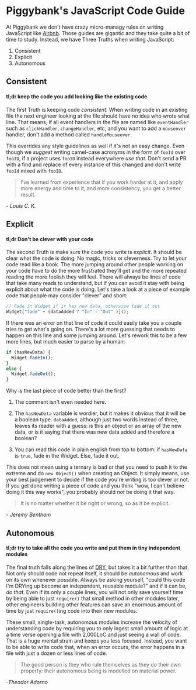 # Piggybank's JavaScript Code Guide

At Piggybank we don't have crazy micro-managy rules on writing JavaScript like [Airbnb](https://github.com/airbnb/javascript). Those guides are gigantic and they take quite a bit of time to study. Instead, we have Three Truths when writing JavaScript:

1. Consistent
2. Explicit
3. Autonomous

## Consistent
#### tl;dr keep the code you add looking like the existing code

The first Truth is keeping code _consistent_. When writing code in an existing file the next engineer looking at the file should have no idea who wrote what line. That means, if all event handlers in the file are named like `eventHandler` such as `clickHandler`, `changeHandler`, etc, and you want to add a `mouseover` handler, don't add a method called `handleMouseover`.

This overrides any style guidelines as well if it's not an easy change. Even though we _suggest_ writing camel-case acronyms in the form of `fooId` over `fooID`, if a project uses `fooID` instead everywhere _use that_. Don't send a PR with a find and replace of every instance of this changed and don't write `fooId` mixed with `fooID`. 

> I’ve learned from experience that if you work harder at it, and apply more energy and time to it, and more consistency, you get a better result.

_- Louis C. K._

## Explicit
#### tl;dr Don't be clever with your code

The second Truth is make sure the code you write is _explicit_. It should be clear what the code is doing. No magic, tricks or cleverness. Try to let your code read like a book. The more jumping around other people working on your code have to do the more frustrated they'll get and the more repeated reading the more foolish they will feel. There will always be lines of code that take many reads to understand, but if you can avoid it stay with being explicit about what the code is doing. Let's take a look at a piece of example code that people may consider "clever" and short:

```js
// Fade in Widget if it has new data, otherwise fade it out
Widget["fade" + (dataAdded ? "In" : "Out" )]();
```

If there was an error on that line of code it could easily take you a couple tries to get what's going on. There's a lot more guessing that needs to happen on this line and some jumping around. Let's rework this to be a few more lines, but much easier to parse by a human:

```js
if (hasNewData) {
  Widget.fadeIn();
}
else {
  Widget.fadeOut();
}
```

Why is the last piece of code better than the first? 

1) The comment isn't even needed here.

2) The `hasNewData` variable is wordier, but it makes it obvious that it will be a boolean type. `dataAdded`, although just two words instead of three, leaves its reader with a guess: is this an object or an array of the new data, or is it saying that there was new data added and therefore a boolean?

3) You can read this code in plain english from top to bottom: if `hasNewData` is `true`, fade in the Widget. Else, fade it out.

This does not mean using a ternary is bad or that you need to push it to the extreme and do `new Object()` when creating an Object. It simply means, use your best judgement to decide if the code you're writing is too clever or not. If you get done writing a piece of code and you think "wow, I can't believe doing it this way works", you probably should _not_ be doing it that way.

> It is no matter whether it be right or wrong, so as it be explicit.

_- Jeremy Bentham_

## Autonomous
#### tl;dr try to take all the code you write and put them in tiny independent modules

The final truth falls along the lines of [DRY](http://en.wikipedia.org/wiki/Don't_repeat_yourself), but takes it a bit further than that. Not only should code not repeat itself, it should be _autonomous_ and work on its own whenever possible. Always be asking yourself, "could this code I'm DRYing up become an independent, reusable module?" and if it can be, _do that_. Even if its only a couple lines, you will not only save yourself time by being able to just `require()` that small method in other modules later, other engineers building other features can save an enormous amount of time by just `require()`ing code into their new modules. 

These small, single-task, autonomous modules increase the velocity of understanding code by requiring you to only ingest small amount of logic at a time verse opening a file with 2,000LoC and just seeing a wall of code. That is a huge mental strain and keeps you less focused. Instead, you want to be able to write code that, when an error occurs, the error happens in a file with just a dozen or less lines of code. 

> The good person is they who rule themselves as they do their own property: their autonomous being is modelled on material power.

_-Theodor Adorno_
